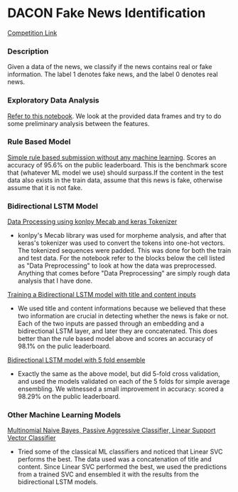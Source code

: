 # DACON Fake News Identification

[Competition Link](https://dacon.io/competitions/official/235658/overview/)

### Description 
Given a data of the news, we classify if the news contains real or fake information. 
The label 1 denotes fake news, and the label 0 denotes real news. 

### Exploratory Data Analysis 
[Refer to this notebook](https://github.com/puzzlecollector/DACON-fake-news-identification/blob/main/Exploratory%20Data%20Analysis.ipynb). We look at the provided data frames and try to do some preliminary analysis between the features. 

### Rule Based Model 
[Simple rule based submission without any machine learning](https://github.com/puzzlecollector/DACON-fake-news-identification/blob/main/Rule%20Based%20Model.ipynb). Scores an accuracy of 95.6% on the public leaderboard. This is the benchmark score that (whatever ML model we use) should surpass.If the content in the test data also exists in the train data, assume that this news is fake, otherwise assume that it is not fake.  

### Bidirectional LSTM Model 
[Data Processing using konlpy Mecab and keras Tokenizer](https://github.com/puzzlecollector/DACON-fake-news-identification/blob/main/Data%20Inspect.ipynb) 
- konlpy's Mecab library was used for morpheme analysis, and after that keras's tokenizer was used to convert the tokens into one-hot vectors. The tokenized sequences were padded. This was done for both the train and test data. For the notebook refer to the blocks below the cell listed as "Data Preprocessing" to look at how the data was preprocessed. Anything that comes before "Data Preprocessing" are simply rough data analysis that I have done.  

[Training a Bidirectional LSTM model with title and content inputs](https://github.com/puzzlecollector/DACON-fake-news-identification/blob/main/fintech_nlp.ipynb) 
- We used title and content informations because we believed that these two information are crucial in detecting whether the news is fake or not. Each of the two inputs are passed through an embedding and a bidirectional LSTM layer, and later they are concatenated. This does better than the rule based model above and scores an accuracy of 98.1% on the pulic leaderboard. 

[Bidirectional LSTM model with 5 fold ensemble](https://github.com/puzzlecollector/DACON-fake-news-identification/blob/main/bidirectional_5_fold.ipynb) 
- Exactly the same as the above model, but did 5-fold cross validation, and used the models validated on each of the 5 folds for simple average ensembling. We witnessed a small improvement in accuracy: scored a 98.29% on the public leaderboard.   

### Other Machine Learning Models 
[Multinomial Naive Bayes, Passive Aggressive Classifier, Linear Support Vector Classifier](https://github.com/puzzlecollector/DACON-fake-news-identification/blob/main/ML%20methods.ipynb) 
- Tried some of the classical ML classifiers and noticed that Linear SVC performs the best. The data used was a concatenation of title and content. Since Linear SVC performed the best, we used the predictions from a trained SVC and ensembled it with the results from the bidirectional LSTM models.  

